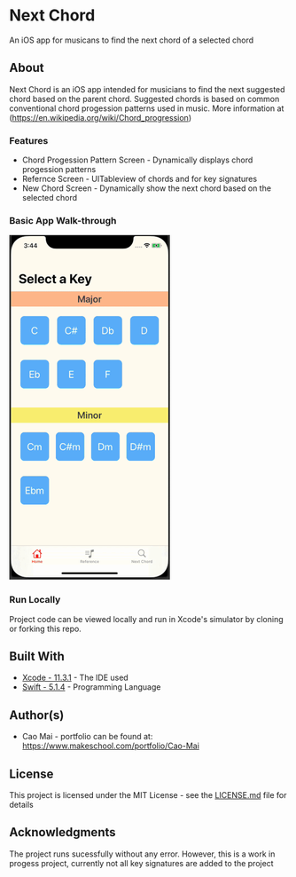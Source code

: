 # Next Chord 
An iOS app for musicans to find the next chord of a selected chord

## About
Next Chord is an iOS app intended for musicians to find the next suggested chord based on the parent chord. Suggested chords is based on common conventional chord progession patterns used in music. More information at (https://en.wikipedia.org/wiki/Chord_progression)

### Features
* Chord Progession Pattern Screen - Dynamically displays chord progession patterns
* Refernce Screen - UITableview of chords and for key signatures
* New Chord Screen - Dynamically show the next chord based on the selected chord

### Basic App Walk-through
![](nextChordProjectWalk.gif)


### Run Locally

Project code can be viewed locally and run in Xcode's simulator by cloning or forking this repo.

## Built With
* [Xcode - 11.3.1](https://developer.apple.com/xcode/) - The IDE used
* [Swift - 5.1.4](https://developer.apple.com/swift/) - Programming Language

## Author(s)
* Cao Mai - portfolio can be found at:
https://www.makeschool.com/portfolio/Cao-Mai

## License

This project is licensed under the MIT License - see the [LICENSE.md](LICENSE.md) file for details

## Acknowledgments
The project runs sucessfully without any error. However, this is a work in progess project, currently not all key signatures are added to the project